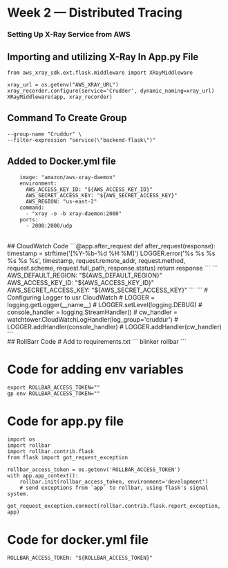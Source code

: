 # Week 2 — Distributed Tracing

### Setting Up X-Ray Service from AWS

## Importing and utilizing X-Ray In App.py File
```from aws_xray_sdk.core import xray_recorder
from aws_xray_sdk.ext.flask.middleware import XRayMiddleware

xray_url = os.getenv("AWS_XRAY_URL")
xray_recorder.configure(service='Crudder', dynamic_naming=xray_url)
XRayMiddleware(app, xray_recorder)
``` 

## Command To Create Group
```aws xray create-group \
--group-name "Cruddur" \
--filter-expression "service(\"backend-flask\")"
```

## Added to Docker.yml file
```xray-daemon:
    image: "amazon/aws-xray-daemon"
    environment:
      AWS_ACCESS_KEY_ID: "${AWS_ACCESS_KEY_ID}"
      AWS_SECRET_ACCESS_KEY: "${AWS_SECRET_ACCESS_KEY}"
      AWS_REGION: "us-east-2"
    command:
      - "xray -o -b xray-daemon:2000"
    ports:
      - 2000:2000/udp
```
<br>
## CloudWatch Code
```@app.after_request
def after_request(response):
    timestamp = strftime('[%Y-%b-%d %H:%M]')
    LOGGER.error('%s %s %s %s %s %s', timestamp, request.remote_addr, request.method, request.scheme, request.full_path, response.status)
    return response
```
```
AWS_DEFAULT_REGION: "${AWS_DEFAULT_REGION}"
AWS_ACCESS_KEY_ID: "${AWS_ACCESS_KEY_ID}"
AWS_SECRET_ACCESS_KEY: "${AWS_SECRET_ACCESS_KEY}"
```
```
# Configuring Logger to usr CloudWatch
# LOGGER = logging.getLogger(__name__)
# LOGGER.setLevel(logging.DEBUG)
# console_handler = logging.StreamHandler()
# cw_handler = watchtower.CloudWatchLogHandler(log_group='cruddur')
# LOGGER.addHandler(console_handler)
# LOGGER.addHandler(cw_handler)
```
<br>
## RollBarr Code
# Add to requirements.txt
```
blinker
rollbar
```

# Code for adding env variables
```
export ROLLBAR_ACCESS_TOKEN=""
gp env ROLLBAR_ACCESS_TOKEN=""
```

# Code for app.py file

```
import os
import rollbar
import rollbar.contrib.flask
from flask import got_request_exception
```

```
rollbar_access_token = os.getenv('ROLLBAR_ACCESS_TOKEN')
with app.app_context():
    rollbar.init(rollbar_access_token, environment='development')
    # send exceptions from `app` to rollbar, using flask's signal system.
    got_request_exception.connect(rollbar.contrib.flask.report_exception, app)
```

# Code for docker.yml file
```
ROLLBAR_ACCESS_TOKEN: "${ROLLBAR_ACCESS_TOKEN}"
```
